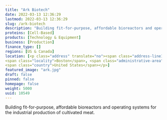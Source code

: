 ```yaml
---
title: "Ark Biotech"
date: 2022-03-13 12:36:29
lastmod: 2022-03-13 12:36:29
slug: /ark-biotech
description: "Building fit-for-purpose, affordable bioreactors and operating systems for the industrial production of cultivated meat."
proteins: [Cell-Based]
products: [Technology & Equipment]
business: [Production]
finance_type: []
regions: [US & Canada]
location: [<p class="address" translate="no"><span class="address-line1">City Hall Square 2</span><br>
<span class="locality">Boston</span>, <span class="administrative-area">Massachusetts</span> <span class="postal-code">02203</span><br>
<span class="country">United States</span></p>]
featured_image: "ark.jpg"
draft: false
pinned: false
homepage: false
weight: 5000
uuid: 10549
---
```

<p>Building fit-for-purpose, affordable bioreactors and operating systems for the industrial production of cultivated meat.</p>
